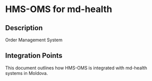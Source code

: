 # HMS-OMS for md-health

## Description

Order Management System

## Integration Points

This document outlines how HMS-OMS is integrated with md-health systems in Moldova.
